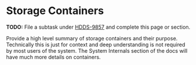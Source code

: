 # Storage Containers

**TODO:** File a subtask under [HDDS-9857](https://issues.apache.org/jira/browse/HDDS-9857) and complete this page or section.

Provide a high level summary of storage containers and their purpose. Technically this is just for context and deep understanding is not required by most users of the system. The System Internals section of the docs will have much more details on containers.
